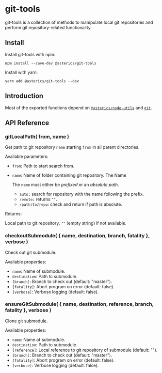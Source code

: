 
# git-tools

git-tools is a collection of methods to manipulate local git repositories and perform git repository-related functionality.

## Install

Install git-tools with npm:

    npm install --save-dev @asterics/git-tools

Install with yarn:

    yarn add @asterics/git-tools --dev

## Introduction

Most of the exported functions depend on [`@asterics/node-utils`](https://www.npmjs.com/package/@asterics/node-utils) and [`git`](https://git-scm.com/). 

<!-- `ShellJS` is a portable implementation of the Unix shell for Windows, Linux and OS X. -->

<!-- Most of the exported functions operate on a plain object with following properties:

    {
        name : "Repository",
        destination: "external/repository",
        reference: "/path/to/repository",
        branch: "master",
        fatality: "false"
    } -->

## API Reference

### gitLocalPath( from, name )

Get path to git repository `name` starting `from` in all parent directories.

Available parameters:

* `from`: Path to start search from.
* `name`: Name of folder containing git repository.  The Name 
  
  The `name` must either be _prefixed_ or an _absolute path_.
  * `auto:` search for repository with the name following the prefix.
  * `remote:` returns `""`.
  * `/path/to/repo`: check and return if path is absolute.

Returns:

Local path to git repository. `""` (empty string) if not available.

### checkoutSubmodule( { name, destination, branch, fatality }, verbose )

Check out git submodule.

Available properties:

* `name`: Name of submodule.
* `destination`: Path to submodule.
* `[branch]`: Branch to check out (default: "master").
* `[fatality]`: Abort program on error (default: false).
* `[verbose]`: Verbose logging (default: false).

### ensureGitSubmodule( { name, destination, reference, branch, fatality }, verbose )

Clone git submodule.

Available properties:

* `name`: Name of submodule.
* `destination`: Path to submodule.
* `[reference]`: Local reference to git repository of submodule (default: "").
* `[branch]`: Branch to check out (default: "master").
* `[fatality]`: Abort program on error (default: false).
* `[verbose]`: Verbose logging (default: false).